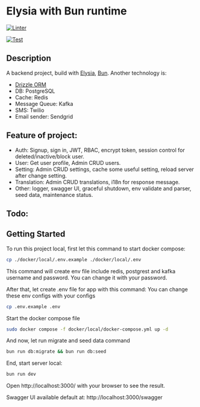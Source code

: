 # Elysia with Bun runtime

[![Linter](https://github.com/nguyenvanvy1999/elysia/actions/workflows/linter.yml/badge.svg)](https://github.com/nguyenvanvy1999/elysia/actions/workflows/linter.yml)

[![Test](https://github.com/nguyenvanvy1999/elysia/actions/workflows/test.yml/badge.svg)](https://github.com/nguyenvanvy1999/elysia/actions/workflows/test.yml)

## Description

A backend project, build with [Elysia](https://elysiajs.com/), [Bun](https://bun.sh/).
Another technology is:
- [Drizzle ORM](https://orm.drizzle.team/)
- DB: PostgreSQL
- Cache: Redis
- Message Queue: Kafka
- SMS: Twilio
- Email sender: Sendgrid

## Feature of project:

- Auth: Signup, sign in, JWT, RBAC, encrypt token, session control for deleted/inactive/block user.
- User: Get user profile, Admin CRUD users.
- Setting: Admin CRUD settings, cache some useful setting, reload server after change setting.
- Translation: Admin CRUD translations, i18n for response message.
- Other: logger, swagger UI, graceful shutdown, env validate and parser, seed data, maintenance status.

## Todo:

## Getting Started

To run this project local, first let this command to start docker compose:
```bash
cp ./docker/local/.env.example ./docker/local/.env
```

This command will create env file include redis, postgrest and kafka username and password. You can change it with your password.

After that, let create .env file for app with this command:
You can change these env configs with your configs
```bash
cp .env.example .env
```

Start the docker compose file
```bash
sudo docker compose -f docker/local/docker-compose.yml up -d
```


And now, let run migrate and seed data command
```bash
bun run db:migrate && bun run db:seed
```

End, start server local:
```bash
bun run dev
```

Open http://localhost:3000/ with your browser to see the result.

Swagger UI available default at: http://localhost:3000/swagger